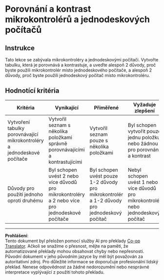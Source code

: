 <!--
CO_OP_TRANSLATOR_METADATA:
{
  "original_hash": "750bd75866471141f857240219084767",
  "translation_date": "2025-08-27T22:03:52+00:00",
  "source_file": "1-getting-started/lessons/2-deeper-dive/assignment.md",
  "language_code": "cs"
}
-->
# Porovnání a kontrast mikrokontrolérů a jednodeskových počítačů

## Instrukce

Tato lekce se zabývala mikrokontroléry a jednodeskovými počítači. Vytvořte tabulku, která je porovnává a kontrastuje, a uveďte alespoň 2 důvody, proč byste použili mikrokontrolér místo jednodeskového počítače, a alespoň 2 důvody, proč byste použili jednodeskový počítač místo mikrokontroléru.

## Hodnotící kritéria

| Kritéria | Vynikající | Přiměřené | Vyžaduje zlepšení |
| -------- | ---------- | --------- | ----------------- |
| Vytvoření tabulky porovnávající mikrokontroléry a jednodeskové počítače | Vytvořil seznam s několika položkami správně porovnávajícími a kontrastujícími | Vytvořil seznam pouze s několika položkami | Byl schopen vytvořit pouze jednu položku nebo žádnou pro porovnání a kontrast |
| Důvody pro použití jednoho oproti druhému | Byl schopen uvést 2 nebo více důvodů pro mikrokontroléry a 2 nebo více pro jednodeskové počítače | Byl schopen uvést pouze 1-2 důvody pro mikrokontrolér a 1-2 důvody pro jednodeskový počítač | Nebyl schopen uvést 1 nebo více důvodů pro mikrokontrolér nebo jednodeskový počítač |

---

**Prohlášení**:  
Tento dokument byl přeložen pomocí služby AI pro překlady [Co-op Translator](https://github.com/Azure/co-op-translator). Ačkoli se snažíme o přesnost, mějte na paměti, že automatizované překlady mohou obsahovat chyby nebo nepřesnosti. Původní dokument v jeho původním jazyce by měl být považován za autoritativní zdroj. Pro důležité informace se doporučuje profesionální lidský překlad. Nenese odpovědnost za žádné nedorozumění nebo nesprávné interpretace vyplývající z použití tohoto překladu.